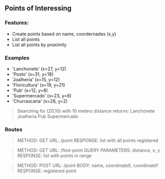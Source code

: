## Points of Interessing

### Features:
- Create points based on name, coordernades (x,y)
- List all points
- List all points by proximity

### Examples
- 'Lanchonete' (x=27, y=12)
- 'Posto' (x=31, y=18)
- 'Joalheria' (x=15, y=12)
- 'Floricultura' (x=19, y=21)
- 'Pub' (x=12, y=8)
- 'Supermercado' (x=23, y=6)
- 'Churrascaria' (x=28, y=2)

>Searching for (20,10) with 10 meters distance returns:
> Lanchonete
> Joalheria
> Pub
> Supermercado

### Routes

>METHOD: GET
>URL: /point
>RESPONSE: list with all points registered

>METHOD: GET
>URL: /find-point
>QUERY PARAMETERS: distance, x, y
>RESPONSE: list with points in range

>METHOD: POST
>URL: /point
>BODY: name, coordinateX, coordinateY
>RESPONSE: registered point

